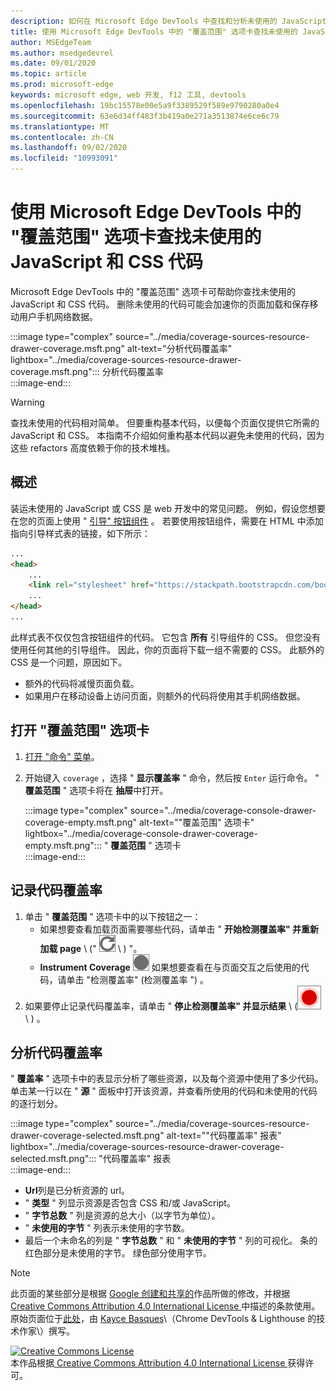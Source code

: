 ```yaml
---
description: 如何在 Microsoft Edge DevTools 中查找和分析未使用的 JavaScript 和 CSS 代码。
title: 使用 Microsoft Edge DevTools 中的 "覆盖范围" 选项卡查找未使用的 JavaScript 和 CSS 代码
author: MSEdgeTeam
ms.author: msedgedevrel
ms.date: 09/01/2020
ms.topic: article
ms.prod: microsoft-edge
keywords: microsoft edge, web 开发, f12 工具, devtools
ms.openlocfilehash: 19bc15578e00e5a9f3389529f589e9790280a0e4
ms.sourcegitcommit: 63e6d34ff483f3b419a0e271a3513874e6ce6c79
ms.translationtype: MT
ms.contentlocale: zh-CN
ms.lasthandoff: 09/02/2020
ms.locfileid: "10993091"
---
```

<!-- Copyright Kayce Basques 

   Licensed under the Apache License, Version 2.0 (the "License");
   you may not use this file except in compliance with the License.
   You may obtain a copy of the License at

       https://www.apache.org/licenses/LICENSE-2.0

   Unless required by applicable law or agreed to in writing, software
   distributed under the License is distributed on an "AS IS" BASIS,
   WITHOUT WARRANTIES OR CONDITIONS OF ANY KIND, either express or implied.
   See the License for the specific language governing permissions and
   limitations under the License.  -->





# 使用 Microsoft Edge DevTools 中的 "覆盖范围" 选项卡查找未使用的 JavaScript 和 CSS 代码   



Microsoft Edge DevTools 中的 "覆盖范围" 选项卡可帮助你查找未使用的 JavaScript 和 CSS 代码。  删除未使用的代码可能会加速你的页面加载和保存移动用户手机网络数据。  

:::image type="complex" source="../media/coverage-sources-resource-drawer-coverage.msft.png" alt-text="分析代码覆盖率" lightbox="../media/coverage-sources-resource-drawer-coverage.msft.png":::
   分析代码覆盖率  
:::image-end:::  

> [!WARNING]
> 查找未使用的代码相对简单。  但要重构基本代码，以便每个页面仅提供它所需的 JavaScript 和 CSS。  本指南不介绍如何重构基本代码以避免未使用的代码，因为这些 refactors 高度依赖于你的技术堆栈。  

## 概述   

装运未使用的 JavaScript 或 CSS 是 web 开发中的常见问题。  例如，假设您想要在您的页面上使用 " [引导" 按钮组件][BootstrapButtons] 。  若要使用按钮组件，需要在 HTML 中添加指向引导样式表的链接，如下所示：  

```html
...
<head>
    ...
    <link rel="stylesheet" href="https://stackpath.bootstrapcdn.com/bootstrap/4.3.1/css/bootstrap.min.css" integrity="sha384-ggOyR0iXCbMQv3Xipma34MD+dH/1fQ784/j6cY/iJTQUOhcWr7x9JvoRxT2MZw1T" crossorigin="anonymous">
    ...
</head>
...
```  

此样式表不仅仅包含按钮组件的代码。  它包含 **所有** 引导组件的 CSS。  但您没有使用任何其他的引导组件。  因此，你的页面将下载一组不需要的 CSS。  此额外的 CSS 是一个问题，原因如下。  

*   额外的代码将减慢页面负载。  <!--See [Render-Blocking CSS][render].  -->  
*   如果用户在移动设备上访问页面，则额外的代码将使用其手机网络数据。  
    
<!--[render]: /web/fundamentals/performance/critical-rendering-path/render-blocking-css  -->  

## 打开 "覆盖范围" 选项卡   

1.  [打开 "命令" 菜单][DevToolsCommandMenu]。  
1.  开始键入 `coverage` ，选择 " **显示覆盖率** " 命令，然后按 `Enter` 运行命令。  " **覆盖范围** " 选项卡将在 **抽屉**中打开。  

    :::image type="complex" source="../media/coverage-console-drawer-coverage-empty.msft.png" alt-text=""覆盖范围" 选项卡" lightbox="../media/coverage-console-drawer-coverage-empty.msft.png":::
       " **覆盖范围** " 选项卡  
    :::image-end:::  
    
## 记录代码覆盖率   

1.  单击 " **覆盖范围** " 选项卡中的以下按钮之一：  
    *   如果想要查看加载页面需要哪些代码，请单击 " **开始检测覆盖率" 并重新加载 page** \ (" ![ 开始检测覆盖率" 和 "重新加载页面 ][ImageReloadIcon] \ ) "。  
    *   **Instrument Coverage** ![ ][ImageRecordIcon] 如果想要查看在与页面交互之后使用的代码，请单击 "检测覆盖率" (检测覆盖率 ") 。  
1.  如果要停止记录代码覆盖率，请单击 " **停止检测覆盖率" 并显示结果** \ (![ 停止检测覆盖率和显示结果 ][ImageStopIcon] \ ) 。  
    
## 分析代码覆盖率   

" **覆盖率** " 选项卡中的表显示分析了哪些资源，以及每个资源中使用了多少代码。  单击某一行以在 " **源** " 面板中打开该资源，并查看所使用的代码和未使用的代码的逐行划分。  

:::image type="complex" source="../media/coverage-sources-resource-drawer-coverage-selected.msft.png" alt-text=""代码覆盖率" 报表" lightbox="../media/coverage-sources-resource-drawer-coverage-selected.msft.png":::
   "代码覆盖率" 报表  
:::image-end:::  

*   **Url**列是已分析资源的 url。  
*   " **类型** " 列显示资源是否包含 CSS 和/或 JavaScript。  
*   " **字节总数** " 列是资源的总大小（以字节为单位）。  
*   " **未使用的字节** " 列表示未使用的字节数。  
*   最后一个未命名的列是 " **字节总数** " 和 " **未使用的字节** " 列的可视化。  条的红色部分是未使用的字节。  绿色部分使用字节。  
    
<!--  
 


-->  

<!-- image links -->  

[ImageReloadIcon]: ../media/reload-icon.msft.png  
[ImageRecordIcon]: ../media/record-icon.msft.png  
[ImageStopIcon]: ../media/stop-icon.msft.png  

<!-- links -->  

[DevToolsCommandMenu]: ../command-menu/index.md "通过 Microsoft Edge DevTools 命令菜单运行命令 |Microsoft 文档"  

[BootstrapButtons]: https://getbootstrap.com/docs/4.3/components/buttons "按钮-引导"  

> [!NOTE]
> 此页面的某些部分是根据 [Google 创建和共享的][GoogleSitePolicies]作品所做的修改，并根据[ Creative Commons Attribution 4.0 International License ][CCA4IL]中描述的条款使用。  
> 原始页面位于[此处](https://developers.google.com/web/tools/chrome-devtools/coverage/index)，由 [Kayce Basques][KayceBasques]\（Chrome DevTools \& Lighthouse 的技术作家\）撰写。  

[![Creative Commons License][CCby4Image]][CCA4IL]  
本作品根据[ Creative Commons Attribution 4.0 International License ][CCA4IL]获得许可。  

[CCA4IL]: https://creativecommons.org/licenses/by/4.0  
[CCby4Image]: https://i.creativecommons.org/l/by/4.0/88x31.png  
[GoogleSitePolicies]: https://developers.google.com/terms/site-policies  
[KayceBasques]: https://developers.google.com/web/resources/contributors/kaycebasques  
